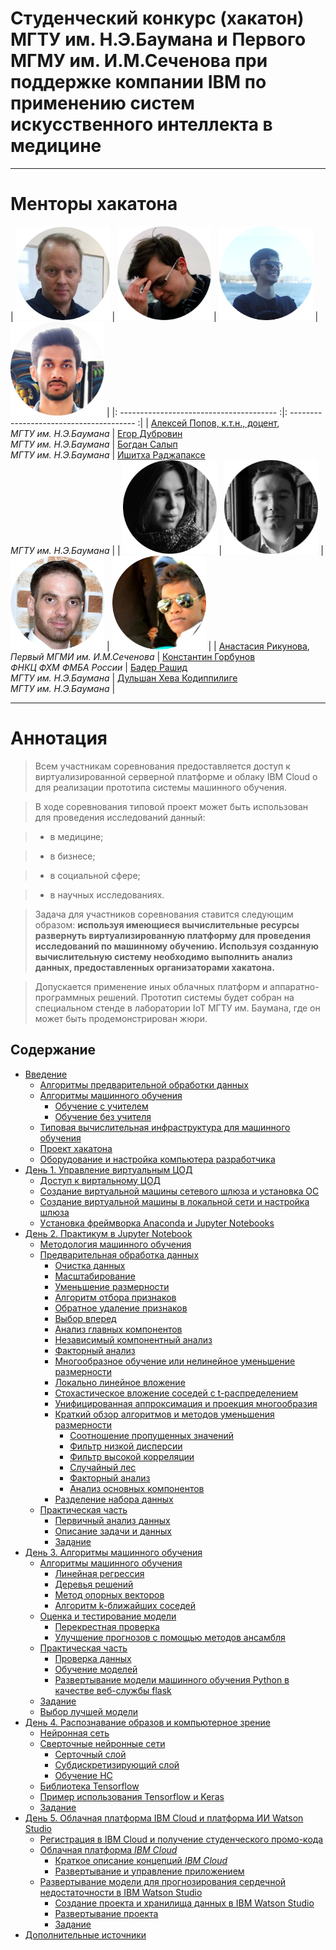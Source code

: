 # Cтуденческий конкурс (хакатон) МГТУ им. Н.Э.Баумана и Первого МГМУ им. И.М.Сеченова при поддержке компании IBM по применению систем искусственного интеллекта в медицине

---

# Менторы хакатона


|   <img src="assets/aleksei_popov.png" width="150"> |  <img src="assets/egor_dubrovin.png" width="150">  |  <img src="assets/bogdan_salyp.png" width="150">  |  <img src="assets/ishitha.png" width="150">  |
|: --------------------------------------- :|: --------------------------------------- :|
|   [Алексей Попов, к.т.н., доцент](mailto:alexpopov@bmstu.ru), <br> *МГТУ им. Н.Э.Баумана*   |   [Егор Дубровин](mailto:dubrovin.en@ya.ru)  <br>  *МГТУ им. Н.Э.Баумана*    |   [Богдан Салып](mailto:bogdansalyp@gmail.com)  <br>  *МГТУ им. Н.Э.Баумана*    |   [Ишитха Раджапаксе](mailto:ishitha.anjana@gmail.com)  <br>  *МГТУ им. Н.Э.Баумана*    | 
|   <img src="assets/569_oooo.plus.png" width="150"> |  <img src="assets/892_oooo.plus.png" width="150">  |  <img src="assets/bader_rasheed.png" width="150">  |  <img src="assets/dulshan_heva_kodippilige.png" width="150">  |
|   [Анастасия Рикунова](mailto:anon@anon.ru), <br> *Первый МГМИ им. И.М.Сеченова*   |   [Константин Горбунов](mailto:anon@anon.ru)  <br>  *ФНКЦ ФХМ ФМБА России*   |   [Бадер Рашид](mailto:brasheedengineer@gmail.com)  <br>  *МГТУ им. Н.Э.Баумана*    |   [Дульшан Хева Кодиппилиге](mailto:dulshanbhashitha@gmail.com)  <br>  *МГТУ им. Н.Э.Баумана*    |


 

---
	

# Аннотация <a name="0"></a>

> Всем участникам соревнования предоставляется доступ к виртуализированной серверной платформе и облаку IBM Cloud о для реализации прототипа системы машинного обучения. 

> В ходе соревнования типовой проект может быть использован для проведения исследований данный: 

> - в медицине; 

> - в бизнесе; 

> - в социальной сфере;

> - в научных исследованиях.

> Задача для участников соревнования ставится следующим образом: **используя имеющиеся вычислительные ресурсы развернуть виртуализированную платформу для проведения исследований по машинному обучению. Используя  созданную вычислительную систему необходимо выполнить анализ данных, предоставленных организаторами хакатона.** 

> Допускается применение иных облачных платформ и аппаратно-программных решений. Прототип системы будет собран на специальном стенде в лаборатории IoT МГТУ им. Баумана, где он может быть продемонстрирован жюри. 



## Содержание
- [Введение](#1)
	- [Алгоритмы предварительной обработки данных](#1_1)
	- [Алгоритмы машинного обучения](#1_2)
		- [Обучение с учителем](#1_2_1)
		- [Обучение без учителя](#1_2_2)
	- [Типовая вычислительная инфраструктура для машинного обучения ](#1_3)
	- [Проект хакатона](#1_4)
	- [Оборудование и настройка компьютера разработчика](#1_5)
- [День 1. Управление виртуальным ЦОД](#2)
	- [Доступ к виртальному ЦОД](#21)
	- [Создание виртуальной машины сетевого шлюза и установка ОС](#22)
	- [Создание виртуальной машины в локальной сети и настройка шлюза](#24)
	- [Уcтановка фреймворка Anaconda и Jupyter Notebooks](#25)
- [День 2. Практикум в Jupyter Notebook](#3)
	- [Методология машинного обучения](#3_1)
	- [Предварительная обработка данных](#3_2)
		- [Очистка данных](#3_2_1)
		- [Масштабирование](#3_2_2)
		- [Уменьшение размерности](#3_2_3)
		- [Алгоритм отбора признаков](#3_2_4)
		- [Обратное удаление признаков](#3_2_5)
		- [Выбор вперед](#3_2_6)
		- [Анализ главных компонентов](#3_2_7)
		- [Независимый компонентный анализ](#3_2_8)
		- [Факторный анализ](#3_2_9)
		- [Многообразное обучение или нелинейное уменьшение размерности](#3_2_10)
		- [Локально линейное вложение](#3_2_11)
		- [Cтохастическое вложение соседей с t-распределением](#3_2_12)
		- [Унифицированная аппроксимация и проекция многообразия](#3_2_13)
		- [Краткий обзор алгоритмов и методов уменьшения размерности](#3_2_14)
			- [Соотношение пропущенных значений](#3_2_14_1)
			- [Фильтр низкой дисперсии](#3_2_14_2)
			- [Фильтр высокой корреляции](#3_2_14_3)
			- [Случайный лес](#3_2_14_4)
			- [Факторный анализ](#3_2_14_5)
			- [Анализ основных компонентов](#3_2_14_6)
		- [Разделение набора данных](#3_2_20)
	- [Практическая часть](#3_3)
		- [Первичный анализ данных](#3_3_1)
		- [Описание задачи и данных](#3_3_2)
		- [Задание](#3_3_3)
- [День 3. Алгоритмы машинного обучения](#4)
	- [Алгоритмы машинного обучения](#4_3)
		- [ Линейная регрессия](#4_3_1)
		- [ Деревья решений](#4_3_2)
		- [ Метод опорных векторов](#4_3_3)
		- [ Алгоритм k-ближайших соседей](#4_3_4)
	- [Оценка и тестирование модели](#4_4)
		- [ Перекрестная проверка](#4_4_1)
		- [ Улучшение прогнозов с помощью методов ансамбля](#4_4_2)
	- [Практическая часть](#4_6)
		- [Проверка данных](#4_6_1)
		- [Обучение моделей](#4_6_2)
		- [Развертывание модели машинного обучения Python в качестве веб-службы flask](#4_6_3)
	- [Задание](#4_7)
	- [Выбор лучшей модели](#4_8)
- [День 4. Распознавание образов и компьютерное зрение](#5)
	- [Нейронная сеть](#5_1)
	- [Сверточные нейронные сети](#5_2)
		- [Серточный слой](#5_2_1)
		- [Субдискретизирующий слой](#5_2_2)
		- [Обучение НС](#5_2_3)
	- [Библиотека Tensorflow](#5_3)
	- [Пример использования Tensorflow и Keras](#5_4)
	- [Задание](#5_5)
- [День 5. Облачная платформа IBM Cloud и платформа ИИ Watson Studio](#6)
	- [Регистрация в IBM Cloud и получение студенческого промо-кода](#6_1)
	- [Облачная платформа *IBM Cloud*](#6_2)
		- [Краткое описание концепций *IBM Cloud*](#6_2_1)
		- [Развертывание и управление приложением](#6_2_2)
	- [Развертывание модели для прогнозирования сердечной недостаточности в IBM Watson Studio](#6_3)
		- [Создание проекта и хранилища данных в IBM Watson Studio](#6_3_1)
		- [Развертывание проекта](#6_3_2)
		- [Задание](#6_3_3)
- [Дополнительные источники](#a001)
